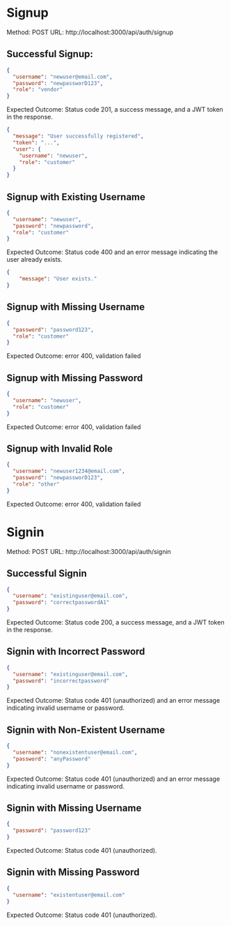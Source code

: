 # Signup

Method: POST
URL: http://localhost:3000/api/auth/signup

## Successful Signup:

```json
{
  "username": "newuser@email.com",
  "password": "newpassworD123",
  "role": "vendor"
}
```

Expected Outcome: Status code 201, a success message, and a JWT token in the response.

```json
{
  "message": "User successfully registered",
  "token": "...",
  "user": {
    "username": "newuser",
    "role": "customer"
  }
}
```

## Signup with Existing Username

```json
{
  "username": "newuser",
  "password": "newpassword",
  "role": "customer"
}
```

Expected Outcome: Status code 400 and an error message indicating the user already exists.
```json
{
	"message": "User exists."
}
```

## Signup with Missing Username

```json
{
  "password": "password123",
  "role": "customer"
}
```

Expected Outcome: error 400, validation failed

## Signup with Missing Password

```json
{
  "username": "newuser",
  "role": "customer"
}
```

Expected Outcome: error 400, validation failed

## Signup with Invalid Role

```json
{
  "username": "newuser1234@email.com",
  "password": "newpassworD123",
  "role": "other"
}
```

Expected Outcome: error 400, validation failed



# Signin 
Method: POST
URL: http://localhost:3000/api/auth/signin

## Successful Signin
```json
{
  "username": "existinguser@email.com",
  "password": "correctpasswordA1"
}
```
Expected Outcome: Status code 200, a success message, and a JWT token in the response.

## Signin with Incorrect Password
```json
{
  "username": "existinguser@email.com",
  "password": "incorrectpassword"
}
```
Expected Outcome: Status code 401 (unauthorized) and an error message indicating invalid username or password.

## Signin with Non-Existent Username
```json
{
  "username": "nonexistentuser@email.com",
  "password": "anyPassword"
}
```
Expected Outcome: Status code 401 (unauthorized) and an error message indicating invalid username or password.

## Signin with Missing Username
```json
{
  "password": "password123"
}
```
Expected Outcome: Status code 401 (unauthorized).

## Signin with Missing Password
```json
{
  "username": "existentuser@email.com"
}
```
Expected Outcome: Status code 401 (unauthorized).
